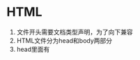 # HTML
1. 文件开头需要文档类型声明，为了向下兼容
2. HTML文件分为head和body两部分
3. head里面有<title><link><meta><script><style>标签
全局属性有class,id,style,data-*,hidden
##### 常用标签
- 行内元素
    - span(组合行内元素)
    - 超链接< a>
    - 选择列表< select>

- 可变元素
    - button(按钮)
    - 图片< img>
    - 输入框< input>

- 块级元素
    - 段落< p>
    - 列表
        - 有序列表< ol>
        - 无序列表< ul>
        - 自定义列表
            - 自定义列表以 < dl> 标签开始。每个自定义列表项以 < dt> 开始。每个自定义列表项的定义以 < dd> 开始。
    - 表格< table>
    - 表单< from>
